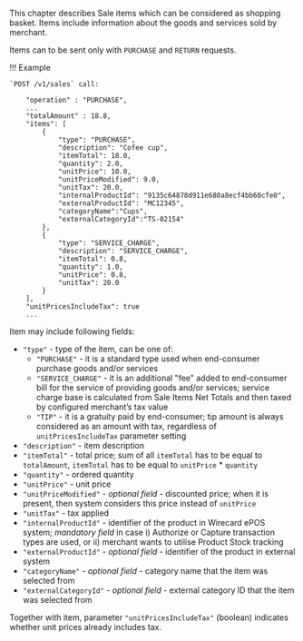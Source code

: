 This chapter describes Sale items which can be considered as shopping basket. Items include information about the goods and services sold by merchant.

Items can to be sent only with `PURCHASE` and `RETURN` requests.

!!! Example

    `POST /v1/sales` call:
    
        "operation" : "PURCHASE",
        ...
        "totalAmount" : 18.8,
        "items": [
            {
                "type": "PURCHASE",
                "description": "Cofee cup",
                "itemTotal": 18.0,
                "quantity": 2.0,
                "unitPrice": 10.0,
                "unitPriceModified": 9.0,
                "unitTax": 20.0,
                "internalProductId": "9135c64878d911e680a8ecf4bb60cfe0",
                "externalProductId": "MC12345",
                "categoryName":"Cups",
                "externalCategoryId":"TS-02154"
            },
            {
                "type": "SERVICE_CHARGE",
                "description": "SERVICE_CHARGE",
                "itemTotal": 0.8,
                "quantity": 1.0,
                "unitPrice": 0.8,
                "unitTax": 20.0
            }
        ],
        "unitPricesIncludeTax": true
        ...
        
Item may include following fields:

- `"type"` - type of the item, can be one of:
    - `"PURCHASE"` - it is a standard type used when end-consumer purchase goods and/or services
    - `"SERVICE_CHARGE"` - it is an additional "fee" added to end-consumer bill for the service of providing goods and/or services; service charge base is calculated from Sale Items Net Totals and then taxed by configured merchant’s tax value
    - `"TIP"` - it is a gratuity paid by end-consumer; tip amount is always considered as an amount with tax, regardless of `unitPricesIncludeTax` parameter setting
- `"description"` - item description
- `"itemTotal"` - total price; sum of all `itemTotal` has to be equal to `totalAmount`, `itemTotal` has to be equal to `unitPrice` * `quantity`
- `"quantity"` - ordered quantity
- `"unitPrice"` - unit price
- `"unitPriceModified"` - _optional field_ - discounted price; when it is present, then system considers this price instead of `unitPrice`
- `"unitTax"` - tax applied
- `"internalProductId"` - identifier of the product in Wirecard ePOS system; _mandatory field_ in case i) Authorize or Capture transaction types are used, or ii) merchant wants to utilise Product Stock tracking
- `"externalProductId"` - _optional field_ - identifier of the product in external system
- `"categoryName"` - _optional field_ - category name that the item was selected from
- `"externalCategoryId"` - _optional field_ - external category ID that the item was selected from

Together with item, parameter `"unitPricesIncludeTax"` (boolean) indicates whether unit prices already includes tax.